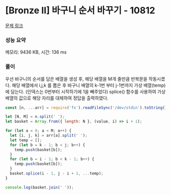 # [Bronze II] 바구니 순서 바꾸기 - 10812

[문제 링크](https://www.acmicpc.net/problem/10812)

### 성능 요약

메모리: 9436 KB, 시간: 136 ms

### 풀이

우선 바구니의 순서를 담은 배열을 생성 후, 해당 배열을 M개 줄만큼 반복문을 작동시켰다.
해당 배열에서 i,j,k 를 뽑은 후 바구니 배열의 k-1번 부터 j-1번까지 가상 배열(temp)에 담는다. (인덱스는 0번부터 시작하기에 1을 빼주었다)
splice() 함수를 사용하여 가상 배열의 값으로 해당 자리를 대체하여 정답을 출력하였다.

```javascript
const [n, ...arr] = require('fs').readFileSync('/dev/stdin').toString().trim().split('\n');

let [N, M] = n.split(' ');
let basket = Array.from({ length: N }, (value, i) => i + 1);

for (let a = 0; a < M; a++) {
  let [i, j, k] = arr[a].split(' ');
  let temp = [];
  for (let b = k - 1; b < j; b++) {
    temp.push(basket[b]);
  }
  for (let b = i - 1; b < k - 1; b++) {
    temp.push(basket[b]);
  }
  basket.splice(i - 1, j - i + 1, ...temp);
}

console.log(basket.join(' '));
```
